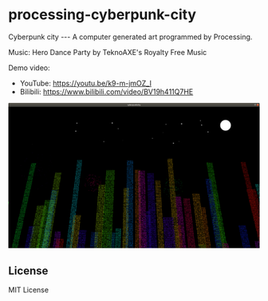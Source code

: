 # processing-cyberpunk-city

Cyberpunk city --- A computer generated art programmed by Processing.

Music: Hero Dance Party by TeknoAXE's Royalty Free Music

Demo video: 
- YouTube: https://youtu.be/k9-m-jmOZ_I
- Bilibili: https://www.bilibili.com/video/BV19h411Q7HE

![cover](cover.png)

## License
MIT License
